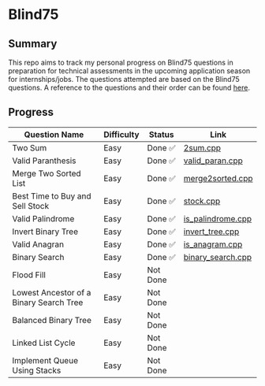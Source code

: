 # Blind75

## Summary

This repo aims to track my personal progress on Blind75 questions in preparation for technical assessments in the upcoming application season for internships/jobs. The questions attempted are based on the Blind75 questions. A reference to the questions and their order can be found [here](https://www.techinterviewhandbook.org/grind75).

## Progress

| Question Name                           | Difficulty | Status   | Link                                                                                              |
| --------------------------------------- | ---------- | -------- | ------------------------------------------------------------------------------------------------- |
| Two Sum                                 | Easy       | Done ✅  | [2sum.cpp](https://github.com/irving11119/Blind75/blob/main/solutions/2sum.cpp)                   |
| Valid Paranthesis                       | Easy       | Done ✅  | [valid_paran.cpp](https://github.com/irving11119/Blind75/blob/main/solutions/valid_paran.cpp)     |
| Merge Two Sorted List                   | Easy       | Done ✅  | [merge2sorted.cpp](https://github.com/irving11119/Blind75/blob/main/solutions/merge2sorted.cpp)   |
| Best Time to Buy and Sell Stock         | Easy       | Done ✅  | [stock.cpp](https://github.com/irving11119/Blind75/blob/main/solutions/stock.cpp)                 |
| Valid Palindrome                        | Easy       | Done ✅  | [is_palindrome.cpp](https://github.com/irving11119/Blind75/blob/main/solutions/is_palindrome.cpp) |
| Invert Binary Tree                      | Easy       | Done ✅  | [invert_tree.cpp](https://github.com/irving11119/Blind75/blob/main/solutions/invert_tree.cpp)     |
| Valid Anagran                           | Easy       | Done ✅  | [is_anagram.cpp](https://github.com/irving11119/Blind75/blob/main/solutions/is_anagram.cpp)       |
| Binary Search                           | Easy       | Done ✅  | [binary_search.cpp](https://github.com/irving11119/Blind75/blob/main/solutions/binary_search.cpp) |
| Flood Fill                              | Easy       | Not Done |                                                                                                   |
| Lowest Ancestor of a Binary Search Tree | Easy       | Not Done |                                                                                                   |
| Balanced Binary Tree                    | Easy       | Not Done |                                                                                                   |
| Linked List Cycle                       | Easy       | Not Done |                                                                                                   |
| Implement Queue Using Stacks            | Easy       | Not Done |                                                                                                   |

